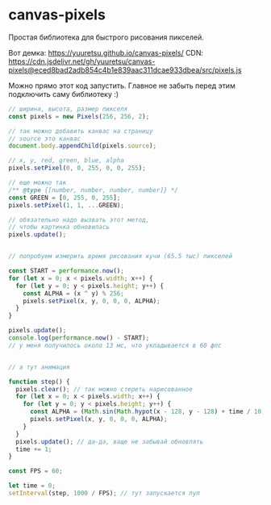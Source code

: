 # canvas-pixels

Простая библиотека для быстрого рисования пикселей.

Вот демка: https://yuuretsu.github.io/canvas-pixels/
CDN: https://cdn.jsdelivr.net/gh/yuuretsu/canvas-pixels@eced8bad2adb854c4b1e839aac311dcae933dbea/src/pixels.js

Можно прямо этот код запустить. Главное не забыть перед этим подключить саму библиотеку :)
```js
// ширина, высота, размер пикселя
const pixels = new Pixels(256, 256, 2);

// так можно добавить канвас на страницу
// source это канвас
document.body.appendChild(pixels.source);

// x, y, red, green, blue, alpha
pixels.setPixel(0, 0, 255, 0, 0, 255);

// еще можно так
/** @type {[number, number, number, number]} */
const GREEN = [0, 255, 0, 255];
pixels.setPixel(1, 1, ...GREEN);

// обязательно надо вызвать этот метод,
// чтобы картинка обновилась
pixels.update();


// попробуем измерить время рисования кучи (65.5 тыс) пикселей

const START = performance.now();
for (let x = 0; x < pixels.width; x++) {
  for (let y = 0; y < pixels.height; y++) {
    const ALPHA = (x ^ y) % 256;
    pixels.setPixel(x, y, 0, 0, 0, ALPHA);
  }
}

pixels.update();
console.log(performance.now() - START);
// у меня получилось около 13 мс, что укладывается в 60 фпс


// а тут анимация

function step() {
  pixels.clear(); // так можно стереть нарисованное
  for (let x = 0; x < pixels.width; x++) {
    for (let y = 0; y < pixels.height; y++) {
      const ALPHA = (Math.sin(Math.hypot(x - 128, y - 128) + time / 10) * 255) % 256;
      pixels.setPixel(x, y, 0, 0, 0, ALPHA);
    }
  }
  pixels.update(); // да-да, ваще не забывай обновлять
  time += 1;
}

const FPS = 60;

let time = 0;
setInterval(step, 1000 / FPS); // тут запускается луп
```
